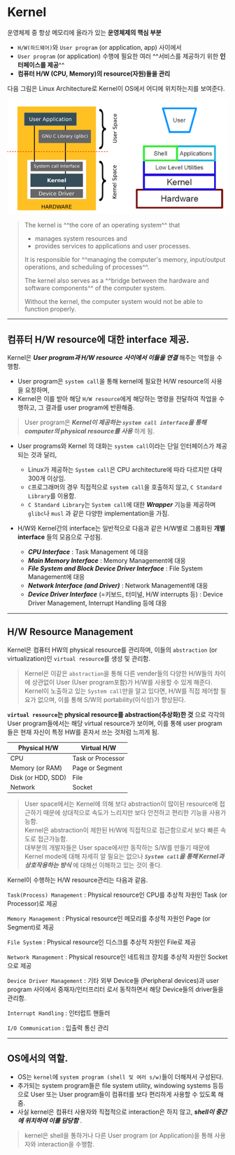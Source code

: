 # Kernel

운영체제 중 항상 메모리에 올라가 있는 **운영체제의 핵심 부분**

* `H/W(하드웨어)`와 `User program` (or application, app) 사이에서 
* `User program` (or application) 수행에 필요한 여러 ^^서비스를 제공하기 위한 **인터페이스를 제공**^^
* **컴퓨터 H/W (CPU, Memory)의 resource(자원)들을 관리**

다음 그림은 Linux Architecture로 Kernel이 OS에서 어디에 위치하는지를 보여준다.

![](./img/kernel_shell.png)

> The kernel is ^^the core of an operating system^^ that  
> 
> * manages system resources and 
> * provides services to applications and user processes.  
>
> It is responsible for ^^managing the computer's memory, input/output operations, and scheduling of processes^^.  
> 
> The kernel also serves as a ^^bridge between the hardware and software components^^ of the computer system. 
>
> Without the kernel, the computer system would not be able to function properly.

---

## 컴퓨터 H/W resource에 대한 interface 제공.

Kernel은 ***User program과 H/W resource 사이에서 이들을 연결*** 해주는 역할을 수행함.

* User program은 `system call`을 통해 kernel에 필요한 H/W resource의 사용을 요청하며, 
* Kernel은 이를 받아 해당 `H/W resource`에게 해당하는 명령을 전달하여 작업을 수행하고, 그 결과를 user program에 반환해줌.

> User program은 ***Kernel이 제공하는 `system call interface`을 통해 computer의 physical resource를 사용*** 하게 됨.

* User programs와 Kernel 의 대화는 `system call`이라는 단일 인터페이스가 제공되는 것과 달리,
     * Linux가 제공하는 `System call`은 CPU architecture에 따라 다르지만 대략 300개 이상임.
     * `C`프로그래머의 경우 직접적으로 `system call`을 호출하지 않고, `C Standard Library`를 이용함.
     * `C Standard Library`는 `System call`에 대한 ***Wrapper*** 기능을 제공하며 `glibc`나 `musl` 과 같은 다양한 implementation을 가짐. 
* H/W와 Kernel간의 interface는 일반적으로 다음과 같은 H/W별로 그룹화된 **개별 interface** 들의 모음으로 구성됨.

    * ***CPU Interface*** : Task Management 에 대응
    * ***Main Memory Interface*** : Memory Management에 대응
    * ***File System and Block Device Driver Interface*** : File System Management에 대응
    * ***Network Interface (and Driver)*** : Network Management에 대응
    * ***Device Driver Interface*** (=키보드, 터미널, H/W interrupts 등) : Device Driver Management, Interrupt Handling 등에 대응

---

## H/W Resource Management

Kernel은 컴퓨터 HW의 physical resource를 관리하며, 이들의 `abstraction` (or virtualization)인 `virtual resource`를 생성 및 관리함.

> Kernel은 이같은 `abstraction`을 통해 다른 vender들의 다양한 H/W들의 차이에 상관없이 User (User program포함)가 H/W를 사용할 수 있게 해준다.  
> Kernel이 노출하고 있는 `System call`만을 알고 있다면, H/W를 직접 제어할 필요가 없으며, 이를 통해 S/W의 portability(이식성)가 향상된다.

**`virtual resource`는 physical resource를 abstraction(추상화)한 것** 으로 각각의 User program들에서는 해당 virtual resource가 보이며, 이를 통해 user program들은 현재 자신이 특정 HW를 혼자서 쓰는 것처럼 느끼게 됨.

| Physical H/W | Virtual H/W |
| --- | --- |
| CPU | Task or Processor |
| Memory (or RAM) | Page or Segment |
| Disk (or HDD, SDD) | File |
| Network | Socket |

> User space에서는 Kernel에 의해 보다 abstraction이 많이된 resource에 접근하기 때문에 상대적으로 속도가 느리지만 보다 안전하고 편리한 기능을 사용가능함.  
> Kernel은 abstraction이 제한된 H/W에 직접적으로 접근함으로서 보다 빠른 속도로 접근가능함.  
> 대부분의 개발자들은 User space에서만 동작하는 S/W를 만들기 때문에 Kernel mode에 대해 자세히 알 필요는 없으나 ***`System call`을 통해 Kernel과 상호작용하는 방식*** 에 대해선 이해하고 있는 것이 좋다. 

Kernel이 수행하는 H/W resource관리는 다음과 같음.

`Task(Process) Management` 
: Physical resource인 CPU를 추상적 자원인 Task (or Processor)로 제공

`Memory Management` 
: Physical resource인 메모리를 추상적 자원인 Page (or Segment)로 제공

`File System` 
: Physical resource인 디스크를 추상적 자원인 File로 제공

`Network Management` 
: Physical resource인 네트워크 장치를 추상적 자원인 Socket으로 제공

`Device Driver Management` 
: 기타 외부 Device들 (Peripheral devices)과 user program 사이에서 중재자/인터프리터 로서 동작하면서 해당 Device들의 driver들을 관리함.

`Interrupt Handling` 
: 인터럽트 핸들러

`I/O Communication`
: 입출력 통신 관리

---

## OS에서의 역할.

- OS는 `kernel`에 `system program (shell 및 여러 s/w)`들이 더해져서 구성된다.
- 추가되는 system program들은 file system utility, windowing systems 등등으로 User 또는 User program들이 컴퓨터를 보다 편리하게 사용할 수 있도록 해줌.
- 사실 kernel은 컴퓨터 사용자와 직접적으로 interaction은 하지 않고, ***shell이 중간에 위치하여 이를 담당함*** .

> kernel은 shell을 통하거나 다른 User program (or Application)을 통해 사용자와 interaction을 수행함.
>
